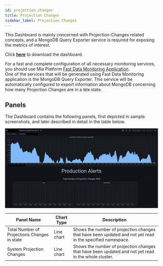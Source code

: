 ```yaml
---
id: projection_changes
title: Projection Changes
sidebar_label: Projection Changes
---
```


This Dashboard is mainly concerned with Projection-Changes related concepts, and a MongoDB Query Exporter service is required for exposing the metrics of interest.

Click <a download target="_blank" href="/docs_files_to_download/dashboards/projection-changes.json">**here**</a> to download the dashboard.

For a fast and complete configuration of all necessary monitoring services, you should use Mia Platform [Fast Data Monitoring Application](/fast_data/monitoring/overview.md#fast-data-monitoring-application).  
One of the services that will be generated using Fast Data Monitoring application is the MongoDB Query Exporter. This service will be automatically configured to export information about MongoDB concerning how many Projection Changes are in a `NEW` state.

## Panels

The Dashboard contains the following panels, first depicted in sample screenshots, and later described in detail in the table below.

![projection changes dashboard - part 1](../../img/dashboards/projection_changes_1.png)


| Panel Name                        | Chart Type               | Description                              |
|---------------------------------- | ------------------------ | ---------------------------------------- |
| Total Number of Projections Changes in state      | Line chart | Shows the number of projection changes that have been updated and not yet read in the specified namespace.  |
| System Projection Changes                         | Line chart | Shows the number of projection changes that have been updated and not yet read in the whole cluster.        |
